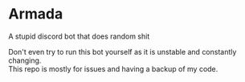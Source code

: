 # Armada  

A stupid discord bot that does random shit  
  
Don't even try to run this bot yourself as it is unstable and constantly changing.  
This repo is mostly for issues and having a backup of my code.  
